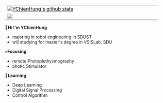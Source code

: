 <table align="right" style="color:#ffffff;">

<tr>
  <td style = "width: 40%;color:#ffffff;" align="left">
    <a href="https://github.com/anuraghazra/github-readme-stats">
      <img src="https://github-readme-stats.vercel.app/api?username=YChienHung&show_icons=true&include_all_commits=true&theme=buefy&hide_border=true&hide_title=true"                alt="YChienHung's github stats"
      />
    </a>
  </td>
</tr>

<tr>
  <td style = "width: 40%;color:#ffffff;" align="left">
    <a href="https://github.com/anuraghazra/github-readme-stats">
      <img src="https://github-readme-stats.vercel.app/api/top-langs/?username=YChienHung&layout=compact&theme=buefy&hide_border=true" 
      />
    </a>
  </td>
</tr>
  
</table> 
 
👋**Hi I'm YChienHung**
* majoring in robot engineering in SDUST
* will studying for master's degree in VSISLab, SDU


✊**Focusing**
* remote Photoplethysmography
* photic Stimulator

🌱**Learning**
* Deep Learning
* Digital Signal Processing
* Control Algorithm

